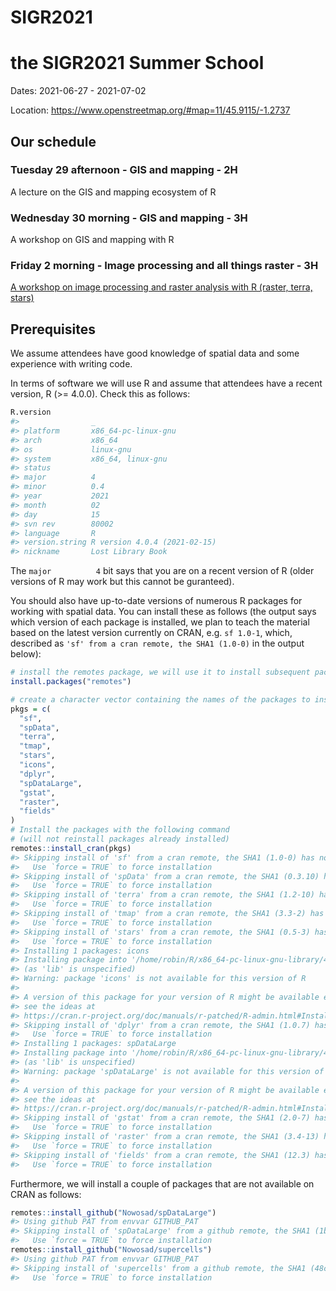 
<!-- README.md is generated from README.Rmd. Please edit that file -->

# SIGR2021

<!-- badges: start -->
<!-- badges: end -->

# the SIGR2021 Summer School

Dates: 2021-06-27 - 2021-07-02

Location: <https://www.openstreetmap.org/#map=11/45.9115/-1.2737>

## Our schedule

### Tuesday 29 afternoon - GIS and mapping - 2H

A lecture on the GIS and mapping ecosystem of R

### Wednesday 30 morning - GIS and mapping - 3H

A workshop on GIS and mapping with R

### Friday 2 morning - Image processing and all things raster - 3H

[A workshop on image processing and raster analysis with R (raster,
terra, stars)](workshop2/workshop2.html)

## Prerequisites

We assume attendees have good knowledge of spatial data and some
experience with writing code.

In terms of software we will use R and assume that attendees have a
recent version, R (&gt;= 4.0.0). Check this as follows:

``` r
R.version
#>                _                           
#> platform       x86_64-pc-linux-gnu         
#> arch           x86_64                      
#> os             linux-gnu                   
#> system         x86_64, linux-gnu           
#> status                                     
#> major          4                           
#> minor          0.4                         
#> year           2021                        
#> month          02                          
#> day            15                          
#> svn rev        80002                       
#> language       R                           
#> version.string R version 4.0.4 (2021-02-15)
#> nickname       Lost Library Book
```

The `major          4` bit says that you are on a recent version of R
(older versions of R may work but this cannot be guranteed).

You should also have up-to-date versions of numerous R packages for
working with spatial data. You can install these as follows (the output
says which version of each package is installed, we plan to teach the
material based on the latest version currently on CRAN, e.g. `sf 1.0-1`,
which, described as `'sf' from a cran remote, the SHA1 (1.0-0)` in the
output below):

``` r
# install the remotes package, we will use it to install subsequent packages
install.packages("remotes")
```

``` r
# create a character vector containing the names of the packages to install:
pkgs = c(
  "sf",
  "spData",
  "terra",
  "tmap",
  "stars",
  "icons",
  "dplyr",
  "spDataLarge",
  "gstat",
  "raster",
  "fields"
)
# Install the packages with the following command
# (will not reinstall packages already installed)
remotes::install_cran(pkgs)
#> Skipping install of 'sf' from a cran remote, the SHA1 (1.0-0) has not changed since last install.
#>   Use `force = TRUE` to force installation
#> Skipping install of 'spData' from a cran remote, the SHA1 (0.3.10) has not changed since last install.
#>   Use `force = TRUE` to force installation
#> Skipping install of 'terra' from a cran remote, the SHA1 (1.2-10) has not changed since last install.
#>   Use `force = TRUE` to force installation
#> Skipping install of 'tmap' from a cran remote, the SHA1 (3.3-2) has not changed since last install.
#>   Use `force = TRUE` to force installation
#> Skipping install of 'stars' from a cran remote, the SHA1 (0.5-3) has not changed since last install.
#>   Use `force = TRUE` to force installation
#> Installing 1 packages: icons
#> Installing package into '/home/robin/R/x86_64-pc-linux-gnu-library/4.0'
#> (as 'lib' is unspecified)
#> Warning: package 'icons' is not available for this version of R
#> 
#> A version of this package for your version of R might be available elsewhere,
#> see the ideas at
#> https://cran.r-project.org/doc/manuals/r-patched/R-admin.html#Installing-packages
#> Skipping install of 'dplyr' from a cran remote, the SHA1 (1.0.7) has not changed since last install.
#>   Use `force = TRUE` to force installation
#> Installing 1 packages: spDataLarge
#> Installing package into '/home/robin/R/x86_64-pc-linux-gnu-library/4.0'
#> (as 'lib' is unspecified)
#> Warning: package 'spDataLarge' is not available for this version of R
#> 
#> A version of this package for your version of R might be available elsewhere,
#> see the ideas at
#> https://cran.r-project.org/doc/manuals/r-patched/R-admin.html#Installing-packages
#> Skipping install of 'gstat' from a cran remote, the SHA1 (2.0-7) has not changed since last install.
#>   Use `force = TRUE` to force installation
#> Skipping install of 'raster' from a cran remote, the SHA1 (3.4-13) has not changed since last install.
#>   Use `force = TRUE` to force installation
#> Skipping install of 'fields' from a cran remote, the SHA1 (12.3) has not changed since last install.
#>   Use `force = TRUE` to force installation
```

Furthermore, we will install a couple of packages that are not available
on CRAN as follows:

``` r
remotes::install_github("Nowosad/spDataLarge")
#> Using github PAT from envvar GITHUB_PAT
#> Skipping install of 'spDataLarge' from a github remote, the SHA1 (1b70c8bb) has not changed since last install.
#>   Use `force = TRUE` to force installation
remotes::install_github("Nowosad/supercells")
#> Using github PAT from envvar GITHUB_PAT
#> Skipping install of 'supercells' from a github remote, the SHA1 (48c4c6f9) has not changed since last install.
#>   Use `force = TRUE` to force installation
```
